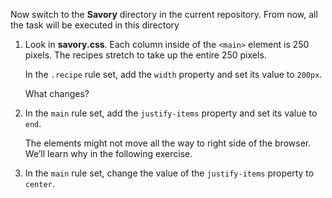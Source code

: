 Now switch to the **Savory** directory in the current repository. From now, all the task will be executed in this directory

1. Look in **savory.css**. Each column inside of the `<main>` element is 250 pixels. The recipes stretch to take up the entire 250 pixels.

   In the `.recipe` rule set, add the `width` property and set its value to `200px`.

   What changes?

2. In the `main` rule set, add the `justify-items` property and set its value to `end`.

   The elements might not move all the way to right side of the browser. We’ll learn why in the following exercise.

3. In the `main` rule set, change the value of the `justify-items` property to `center`.

